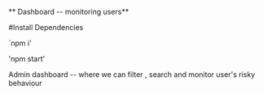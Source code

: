 ** Dashboard -- monitoring users**

#Install Dependencies

`npm i'

'npm start'

Admin dashboard -- where we can filter , search and monitor user's risky behaviour

